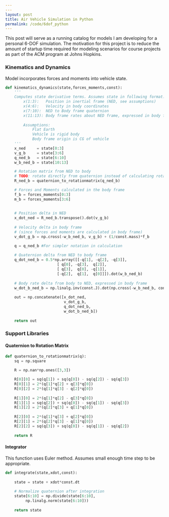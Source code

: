 ```yaml
---
---
layout: post
title: Air Vehicle Simulation in Python
permalink: /code/6dof_python
---
```


This post will serve as a running catalog for models I am developing for a personal 6-DOF simulation. The motivation for this project is to reduce the amount of startup time required for modeling scenarios for course projects as part of the ACM program at Johns Hopkins.


### Kinematics and Dynamics
Model incorporates forces and moments into vehicle state.

```python
def kinematics_dynamics(state,forces_moments,const):
    '''
    Computes state derivative terms. Assumes state in following format:
        x(1:3):   Position in inertial frame (NED, see assumptions)
        x(4:6):   Velocity in body coordinates
        x(7:10):  NED to Body frame quaternion
        x(11:13): Body frame rates about NED frame, expressed in body frame
        
        Assumptions:
            Flat Earth
            Vehicle is rigid body
            Body frame origin is CG of vehicle
    '''
    x_ned     = state[0:3]
    v_g_b     = state[3:6]
    q_ned_b   = state[6:10]
    w_b_ned_b = state[10:13]

    # Rotation matrix from NED to body
    # TODO: rotate directly from quaternion instead of calculating rotation matrix
    R_ned_b = quaternion_to_rotationmatrix(q_ned_b)

    # Forces and Moments calculated in the body frame
    f_b = forces_moments[0:3]
    m_b = forces_moments[3:6]
    
    
    # Position delta in NED
    x_dot_ned = R_ned_b.transpose().dot(v_g_b)
    
    # Velocity delta in body frame 
    # (since forces and moments are calculated in body frame)
    v_dot_g_b = np.cross(-w_b_ned_b, v_g_b) + (1/const.mass)*f_b

    q = q_ned_b #For simpler notation in calculation
    
    # Quaternion delta from NED to body frame
    q_dot_ned_b = 0.5*np.array([[-q[1], -q[2], -q[3]],
                       [ q[0], -q[3],  q[2]],
                       [ q[3],  q[0], -q[1]],
                       [-q[2],  q[1],  q[0]]]).dot(w_b_ned_b)
    
    # Body rate delta from body to NED, expressed in body frame
    w_dot_b_ned_b = np.linalg.inv(const.J).dot(np.cross(-w_b_ned_b, const.J.dot(w_b_ned_b)) + m_b)
    
    out = np.concatenate([x_dot_ned, 
                          v_dot_g_b, 
                          q_dot_ned_b, 
                          w_dot_b_ned_b])
    
    return out
```


### Support Libraries

#### Quaternion to Rotation Matrix
```python
def quaternion_to_rotationmatrix(q):
    sq = np.square
    
    R = np.nan*np.ones([3,3])

    R[0][0] = sq(q[1]) + sq(q[0]) - sq(q[2]) - sq(q[3])
    R[0][1] = 2*(q[1]*q[2] + q[3]*q[0])
    R[0][2] = 2*(q[1]*q[3] - q[2]*q[0])
    
    R[1][0] = 2*(q[1]*q[2] - q[3]*q[0])
    R[1][1] = sq(q[2]) + sq(q[0]) - sq(q[1]) - sq(q[3])
    R[1][2] = 2*(q[2]*q[3] + q[1]*q[0])
    
    R[2][0] = 2*(q[1]*q[3] + q[2]*q[0])
    R[2][1] = 2*(q[2]*q[3] - q[1]*q[0])
    R[2][2] = sq(q[3]) + sq(q[0]) - sq(q[1]) - sq(q[2])
    
    return R
```

#### Integrator
This function uses Euler method. Assumes small enough time step to be appropriate.

```python
def integrate(state,xdot,const):
    
    state = state + xdot*const.dt
    
    # Normalize quaternion after integration
    state[6:10] = np.divide(state[6:10],
         np.linalg.norm(state[6:10]))
    
    return state
```
